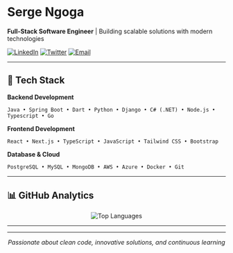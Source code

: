 # Serge Ngoga
**Full-Stack Software Engineer** | Building scalable solutions with modern technologies

[![LinkedIn](https://img.shields.io/badge/LinkedIn-0077B5?style=for-the-badge&logo=linkedin&logoColor=white)](https://linkedin.com/in/Ngoga-serge)
[![Twitter](https://img.shields.io/badge/Twitter-1DA1F2?style=for-the-badge&logo=twitter&logoColor=white)](https://twitter.com/nserge__)
[![Email](https://img.shields.io/badge/Email-D14836?style=for-the-badge&logo=gmail&logoColor=white)](mailto:sergengoga05@gmail.com)

---

## 🚀 Tech Stack

**Backend Development**
```
Java • Spring Boot • Dart • Python • Django • C# (.NET) • Node.js • Typescript • Go
```

**Frontend Development**
```
React • Next.js • TypeScript • JavaScript • Tailwind CSS • Bootstrap 
```

**Database & Cloud**
```
PostgreSQL • MySQL • MongoDB • AWS • Azure • Docker • Git 
```

---

## 📊 GitHub Analytics

<div align="center">

![Top Languages](https://github-readme-stats.vercel.app/api/top-langs/?username=Ngogaserge&layout=compact&theme=dark&hide_border=true&bg_color=0D1117&title_color=58A6FF&langs_count=6)


</div>

<div align="center">
  

</div>

---



---

<div align="center">

*Passionate about clean code, innovative solutions, and continuous learning*

</div>
